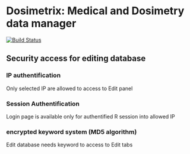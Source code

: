 # Dosimetrix: Medical and Dosimetry data manager

[![Build Status](https://travis-ci.org/kmezhoud/Dosimetrix.png?branch=master)](https://travis-ci.org/kmezhoud/Dosimetrix)



## Security access for editing database

### IP authentification
Only selected IP are allowed to access to Edit panel

### Session Authentification
Login page is available only for authentified R session into allowed IP

### encrypted keyword system  (MD5 algorithm)
Edit database needs keyword to access to Edit tabs
